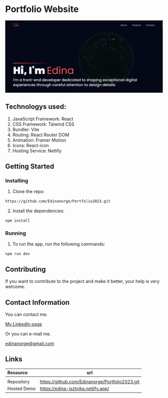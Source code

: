 # Portfolio Website

![Screenshot](/public/Edina%20Isztojka%20Portfolio.png)

## Technologys used:

1. JavaScript Framework: React
2. CSS Framework: Talwind CSS
3. Bundler: Vite
4. Routing: React Router DOM
5. Animation: Framer Motion
6. Icons: React-icon
7. Hosting Service: Netlify

## Getting Started

### Installing

1. Clone the repo:

```bash
https://github.com/Edinanorge/Portfolio2023.git
```

2. Install the dependencies:

```
npm install
```

### Running

1. To run the app, run the following commands:

```
npm run dev
```

## Contributing

If you want to contribute to the project and make it better, your help is very welcome.

## Contact Information

You can contact me.

[My LinkedIn page](www.linkedin.com/in/edina-i-42228317b)

Or you can e-mail me.

edinanorge@gmail.com

## Links

| Resource    | url                                             |
| :---------- | ----------------------------------------------- |
|             |
| Repository  | https://github.com/Edinanorge/Portfolio2023.git |
| Hosted Demo | https://edina-isztojka.netlify.app/             |
